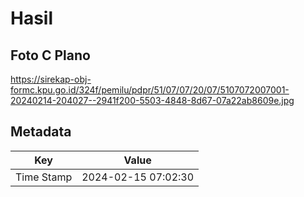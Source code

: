 # Hasil

## Foto C Plano

https://sirekap-obj-formc.kpu.go.id/324f/pemilu/pdpr/51/07/07/20/07/5107072007001-20240214-204027--2941f200-5503-4848-8d67-07a22ab8609e.jpg


## Metadata

| Key        | Value               |
| ---------- | ------------------- |
| Time Stamp | 2024-02-15 07:02:30 |



